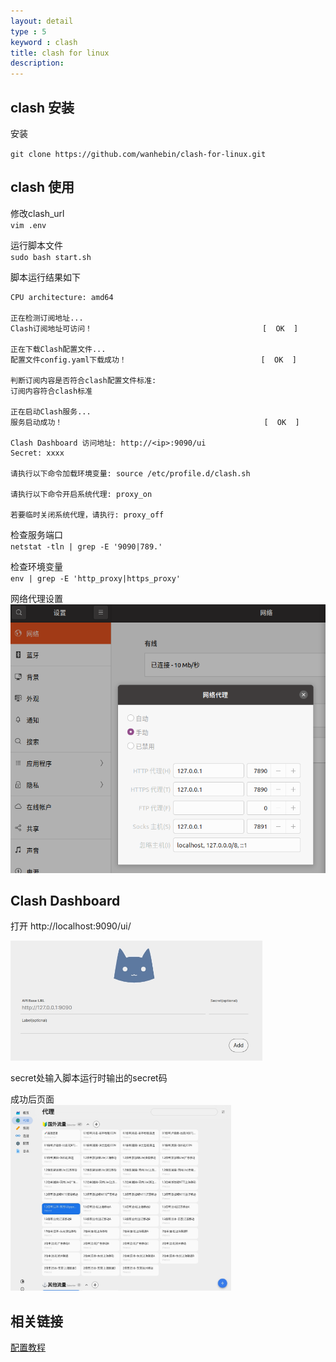 ```yaml
---
layout: detail
type : 5
keyword : clash
title: clash for linux
description: 
---
```


## clash 安装

安装 

`git clone https://github.com/wanhebin/clash-for-linux.git`

## clash 使用

修改clash_url   
`vim .env`

运行脚本文件   
`sudo bash start.sh`

脚本运行结果如下   
```
CPU architecture: amd64

正在检测订阅地址...
Clash订阅地址可访问！                                      [  OK  ]

正在下载Clash配置文件...
配置文件config.yaml下载成功！                              [  OK  ]

判断订阅内容是否符合clash配置文件标准:
订阅内容符合clash标准

正在启动Clash服务...
服务启动成功！                                             [  OK  ]

Clash Dashboard 访问地址: http://<ip>:9090/ui
Secret: xxxx

请执行以下命令加载环境变量: source /etc/profile.d/clash.sh

请执行以下命令开启系统代理: proxy_on

若要临时关闭系统代理，请执行: proxy_off

```
检查服务端口   
`netstat -tln | grep -E '9090|789.'`

检查环境变量   
`env | grep -E 'http_proxy|https_proxy'`

网络代理设置   
<img src="/pics/24_01_08_1.png" alt="Description of the image" style="max-width:100%">

## Clash Dashboard

打开 http://localhost:9090/ui/   

<img src="/pics/24_01_08_2.png" alt="Description of the image" style="max-width:80%">
                                             
secret处输入脚本运行时输出的secret码

成功后页面   
<img src="/pics/24_01_08_3.png" alt="Description of the image" style="max-width:70%">


## 相关链接

[配置教程](https://www.chenhaifei.com/?p=2005)  